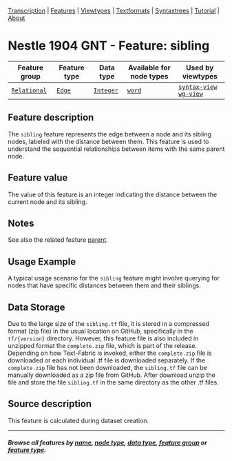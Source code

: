 <a name="start"></a>
<div class="hidden-content">
<a href="../transcription.md">Transcription</a> | <a href="README.md#start">Features</a> | <a href="../viewtypes.md#start">Viewtypes</a> | <a href="../textformats.md#start">Textformats</a> |  <a href="../syntaxtrees.md#start">Syntaxtrees</a> | <a href="../tutorial/README.md#start">Tutorial</a>  | <a href="../about.md#start">About</a>
</div>

# Nestle 1904 GNT - Feature: sibling

Feature group | Feature type | Data type | Available for node types | Used by viewtypes
---  | --- | --- | --- | ---
[`Relational`](featuresbygroup.md#relational-features) | [`Edge`](featuresbyfeaturetype.md#edge-features) | [`Integer`](featuresbydatatype.md#integer-datatype)  | [`word`](featuresbynodetype.md#word-nodes) | [`syntax-view`](../syntax-view.md#start) [`wg-view`](../wg-view.md#start)

## Feature description

The `sibling` feature represents the edge between a node and its sibling nodes, labeled with the distance between them. This feature is used to understand the sequential relationships between items with the same parent node.


## Feature value

The value of this feature is an integer indicating the distance between the current node and its  sibling.


## Notes

See also the related feature [parent](parent.md#start).

## Usage Example

A typical usage scenario for the `sibling` feature might involve querying for nodes that have specific distances between them and their  siblings.

## Data Storage

Due to the large size of the `sibling.tf` file, it is stored in a compressed format (zip file) in the usual location on GitHub, specifically in the `tf/{version}` directory. However, this feature file is also included in unzipped format the `complete.zip` file, which is part of the release. Depending on how Text-Fabric is invoked, either the `complete.zip` file is downloaded or each individual .tf file is downloaded separately. If the `complete.zip` file has not been downloaded, the `sibling.tf` file can be manually downloaded as a zip file from GitHub. After download unzip the file and store the file `sibling.tf` in the same directory as the other .tf files.



## Source description

This feature is calculated during dataset creation.

---
#### *Browse all features by [name](featuresbyname.md#start), [node type](featuresbynodetype.md#start), [data type](featuresbydatatype.md#start), [feature group](featuresbygroup.md#start) or [feature type](featuresbyfeaturetype.md#start).*
